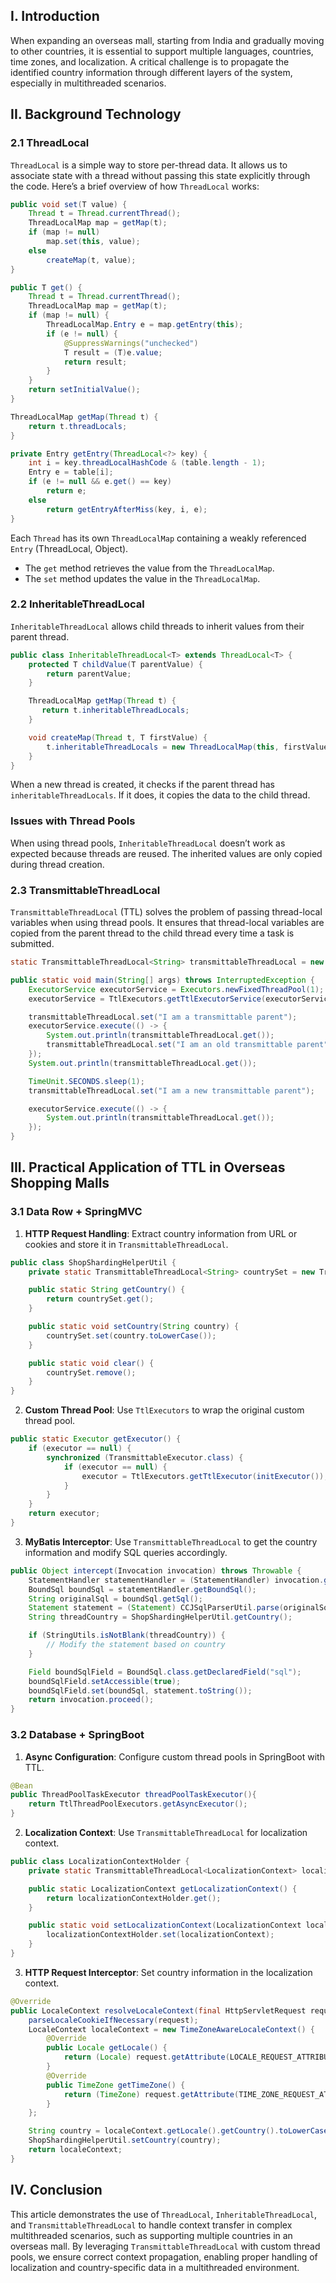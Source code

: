 ## I. Introduction
When expanding an overseas mall, starting from India and gradually moving to other countries, it is essential to support multiple languages, countries, time zones, and localization. A critical challenge is to propagate the identified country information through different layers of the system, especially in multithreaded scenarios.
## II. Background Technology
### 2.1 ThreadLocal
`ThreadLocal` is a simple way to store per-thread data. It allows us to associate state with a thread without passing this state explicitly through the code. Here’s a brief overview of how `ThreadLocal` works:
```java
public void set(T value) {
    Thread t = Thread.currentThread();
    ThreadLocalMap map = getMap(t);
    if (map != null)
        map.set(this, value);
    else
        createMap(t, value);
}

public T get() {
    Thread t = Thread.currentThread();
    ThreadLocalMap map = getMap(t);
    if (map != null) {
        ThreadLocalMap.Entry e = map.getEntry(this);
        if (e != null) {
            @SuppressWarnings("unchecked")
            T result = (T)e.value;
            return result;
        }
    }
    return setInitialValue();
}

ThreadLocalMap getMap(Thread t) {
    return t.threadLocals;
}

private Entry getEntry(ThreadLocal<?> key) {
    int i = key.threadLocalHashCode & (table.length - 1);
    Entry e = table[i];
    if (e != null && e.get() == key)
        return e;
    else
        return getEntryAfterMiss(key, i, e);
}
```

Each `Thread` has its own `ThreadLocalMap` containing a weakly referenced `Entry` (ThreadLocal, Object).
- The `get` method retrieves the value from the `ThreadLocalMap`.
- The `set` method updates the value in the `ThreadLocalMap`.
### 2.2 InheritableThreadLocal
`InheritableThreadLocal` allows child threads to inherit values from their parent thread.
```java
public class InheritableThreadLocal<T> extends ThreadLocal<T> {
    protected T childValue(T parentValue) {
        return parentValue;
    }

    ThreadLocalMap getMap(Thread t) {
       return t.inheritableThreadLocals;
    }

    void createMap(Thread t, T firstValue) {
        t.inheritableThreadLocals = new ThreadLocalMap(this, firstValue);
    }
}
```
When a new thread is created, it checks if the parent thread has `inheritableThreadLocals`. If it does, it copies the data to the child thread.
### Issues with Thread Pools
When using thread pools, `InheritableThreadLocal` doesn’t work as expected because threads are reused. The inherited values are only copied during thread creation.
### 2.3 TransmittableThreadLocal
`TransmittableThreadLocal` (TTL) solves the problem of passing thread-local variables when using thread pools. It ensures that thread-local variables are copied from the parent thread to the child thread every time a task is submitted.

```java
static TransmittableThreadLocal<String> transmittableThreadLocal = new TransmittableThreadLocal<>();

public static void main(String[] args) throws InterruptedException {
    ExecutorService executorService = Executors.newFixedThreadPool(1);
    executorService = TtlExecutors.getTtlExecutorService(executorService);

    transmittableThreadLocal.set("I am a transmittable parent");
    executorService.execute(() -> {
        System.out.println(transmittableThreadLocal.get());
        transmittableThreadLocal.set("I am an old transmittable parent");
    });
    System.out.println(transmittableThreadLocal.get());

    TimeUnit.SECONDS.sleep(1);
    transmittableThreadLocal.set("I am a new transmittable parent");

    executorService.execute(() -> {
        System.out.println(transmittableThreadLocal.get());
    });
}
```

## III. Practical Application of TTL in Overseas Shopping Malls
### 3.1 Data Row + SpringMVC
1. **HTTP Request Handling**: Extract country information from URL or cookies and store it in `TransmittableThreadLocal`.
```java
public class ShopShardingHelperUtil {
    private static TransmittableThreadLocal<String> countrySet = new TransmittableThreadLocal<>();

    public static String getCountry() {
        return countrySet.get();
    }

    public static void setCountry(String country) {
        countrySet.set(country.toLowerCase());
    }

    public static void clear() {
        countrySet.remove();
    }
}
```

2. **Custom Thread Pool**: Use `TtlExecutors` to wrap the original custom thread pool.
```java
public static Executor getExecutor() {
    if (executor == null) {
        synchronized (TransmittableExecutor.class) {
            if (executor == null) {
                executor = TtlExecutors.getTtlExecutor(initExecutor());
            }
        }
    }
    return executor;
}
```
3. **MyBatis Interceptor**: Use `TransmittableThreadLocal` to get the country information and modify SQL queries accordingly.
```java
public Object intercept(Invocation invocation) throws Throwable {
    StatementHandler statementHandler = (StatementHandler) invocation.getTarget();
    BoundSql boundSql = statementHandler.getBoundSql();
    String originalSql = boundSql.getSql();
    Statement statement = (Statement) CCJSqlParserUtil.parse(originalSql);
    String threadCountry = ShopShardingHelperUtil.getCountry();

    if (StringUtils.isNotBlank(threadCountry)) {
        // Modify the statement based on country
    }

    Field boundSqlField = BoundSql.class.getDeclaredField("sql");
    boundSqlField.setAccessible(true);
    boundSqlField.set(boundSql, statement.toString());
    return invocation.proceed();
}
```
### 3.2 Database + SpringBoot
1. **Async Configuration**: Configure custom thread pools in SpringBoot with TTL.
```java
@Bean
public ThreadPoolTaskExecutor threadPoolTaskExecutor(){
    return TtlThreadPoolExecutors.getAsyncExecutor();
}
```
2. **Localization Context**: Use `TransmittableThreadLocal` for localization context.
```java
public class LocalizationContextHolder {
    private static TransmittableThreadLocal<LocalizationContext> localizationContextHolder = new TransmittableThreadLocal<>();

    public static LocalizationContext getLocalizationContext() {
        return localizationContextHolder.get();
    }

    public static void setLocalizationContext(LocalizationContext localizationContext) {
        localizationContextHolder.set(localizationContext);
    }
}
```
3. **HTTP Request Interceptor**: Set country information in the localization context.
```java
@Override
public LocaleContext resolveLocaleContext(final HttpServletRequest request) {
    parseLocaleCookieIfNecessary(request);
    LocaleContext localeContext = new TimeZoneAwareLocaleContext() {
        @Override
        public Locale getLocale() {
            return (Locale) request.getAttribute(LOCALE_REQUEST_ATTRIBUTE_NAME);
        }
        @Override
        public TimeZone getTimeZone() {
            return (TimeZone) request.getAttribute(TIME_ZONE_REQUEST_ATTRIBUTE_NAME);
        }
    };

    String country = localeContext.getLocale().getCountry().toLowerCase();
    ShopShardingHelperUtil.setCountry(country);
    return localeContext;
}
```
## IV. Conclusion
This article demonstrates the use of `ThreadLocal`, `InheritableThreadLocal`, and `TransmittableThreadLocal` to handle context transfer in complex multithreaded scenarios, such as supporting multiple countries in an overseas mall. By leveraging `TransmittableThreadLocal` with custom thread pools, we ensure correct context propagation, enabling proper handling of localization and country-specific data in a multithreaded environment.